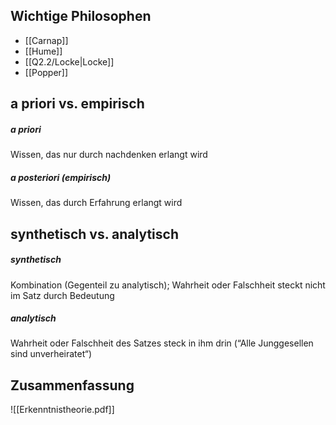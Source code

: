 ## Wichtige Philosophen
- [[Carnap]]
- [[Hume]]
- [[Q2.2/Locke|Locke]]
- [[Popper]]

## a priori vs. empirisch
##### a priori
Wissen, das nur durch nachdenken erlangt wird
##### a posteriori (empirisch)
Wissen, das durch Erfahrung erlangt wird
## synthetisch vs. analytisch
##### synthetisch
Kombination (Gegenteil zu analytisch); Wahrheit oder Falschheit steckt nicht im Satz durch Bedeutung
##### analytisch
Wahrheit oder Falschheit des Satzes steck in ihm drin (“Alle Junggesellen sind unverheiratet“)

## Zusammenfassung
![[Erkenntnistheorie.pdf]]